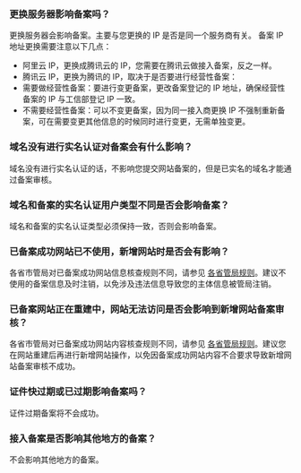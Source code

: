 ### 更换服务器影响备案吗？
更换服务器会影响备案。主要与您更换的 IP 是否是同一个服务商有关。
备案 IP 地址更换需要注意以下几点：
- 阿里云 IP，更换成腾讯云的 IP，您需要在腾讯云做接入备案，反之一样。
- 腾讯云 IP，更换为腾讯的 IP，取决于是否要进行经营性备案：
 - 需要做经营性备案：要进行变更备案，更改备案登记的 IP 地址，确保经营性备案的 IP 与工信部登记 IP 一致。
 - 不需要经营性备案：可以不变更备案，因为同一接入商更换 IP 不强制重新备案，可在需要变更其他信息的时候同时进行变更，无需单独变更。

### 域名没有进行实名认证对备案会有什么影响？
域名没有进行实名认证的话，不影响您提交网站备案的，但是已实名的域名才能通过备案审核。

### 域名和备案的实名认证用户类型不同是否会影响备案？
域名和备案的实名认证类型必须保持一致，否则会影响备案。

### 已备案成功网站已不使用，新增网站时是否会有影响？
各省市管局对已备案成功网站信息核查规则不同，请参见 [各省管局规则](https://cloud.tencent.com/document/product/243/3474)。建议不使用的备案信息及时注销，以免涉及违法信息导致您的主体信息被管局注销。

### 已备案网站正在重建中，网站无法访问是否会影响到新增网站备案审核？
各省市管局对已备案成功网站内容核查规则不同，请参见 [各省管局规则](https://cloud.tencent.com/document/product/243/3474)。建议您在网站重建后再进行新增网站操作，以免因备案成功网站内容不合要求导致新增网站备案审核不成功。

### 证件快过期或已过期影响备案吗？
证件过期备案将不会成功。

### 接入备案是否影响其他地方的备案？
不会影响其他地方的备案。

